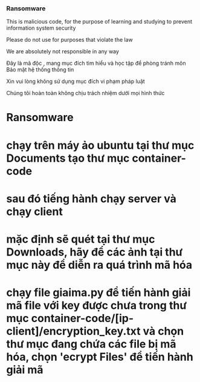 ﻿### Ransomware
This is malicious code, for the purpose of learning and studying to prevent information system security 

Please do not use for purposes that violate the law 

We are absolutely not responsible in any way

Đây là mã độc , mang mục đích tìm hiểu và học tập để phòng tránh môn Bảo mật hệ thống thông tin 

Xin vui lòng không sử dụng mục đích vi phạm pháp luật 

Chúng tôi hoàn toàn không chịu trách nhiệm dưới mọi hình thức
# Ransomware

# chạy trên máy ảo ubuntu tại thư mục Documents tạo thư mục container-code
# sau đó tiếng hành chạy server và chạy client
# mặc định sẽ quét tại thư mục Downloads, hãy để các ảnh tại thư mục này để diễn ra quá trình mã hóa
# chạy file giaima.py để tiến hành giải mã file với key được chưa trong thư mục container-code/[ip-client]/encryption_key.txt và chọn thư mục đang chứa các file bị mã hóa, chọn 'ecrypt Files' để tiến hành giải mã
